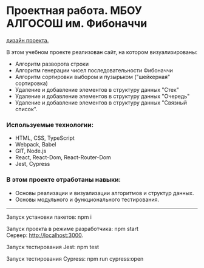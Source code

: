# Проектная работа. МБОУ АЛГОСОШ им. Фибоначчи

[дизайн проекта.](https://www.figma.com/file/RIkypcTQN5d37g7RRTFid0/Algososh_external_link?node-id=0%3A1)

В этом учебном проекте реализован сайт, на котором визуализированы:
* Алгоритм разворота строки
* Алгоритм генерации чисел последовательности Фибоначчи
* Алгоритм сортировки выбором и пузырьком ("шейкерная" сортировка)
* Удаление и добавление элементов в структуру данных "Стек"
* Удаление и добавление элементов в структуру данных "Очередь"
* Удаление и добавление элементов в структуру данных "Связный список".

### Используемые технологии:
* HTML, CSS, TypeScript
* Webpack, Babel
* GIT, Node.js
* React, React-Dom, React-Router-Dom
* Jest, Cypress

### В этом проекте отработаны навыки:
* Основы реализации и визуализации алгоритмов и структур данных.
* Основы модульного и функционального тестирования.

--------------

Запуск установки пакетов: npm i<br>

Запуск проекта в режиме разработчика: npm start<br>
Сервер: <http://localhost:3000>.<br>

Запуск тестирования Jest: npm test<br>

Запуск тестирования Cypress: npm run cypress:open<br>
